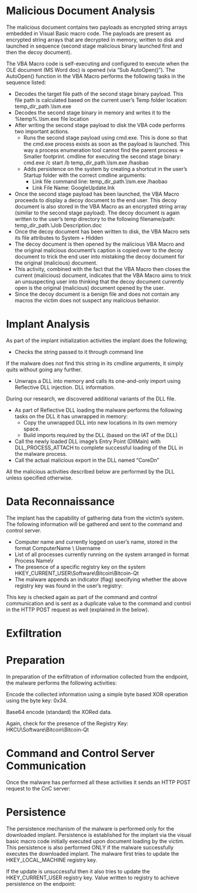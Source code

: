 # Malicious Document Analysis

The malicious document contains two payloads as encrypted string arrays embedded in Visual Basic macro code. The payloads are present as encrypted string arrays that are decrypted in memory, written to disk and launched in sequence (second stage malicious binary launched first and then the decoy document).

The VBA Macro code is self-executing and configured to execute when the OLE document (MS Word doc) is opened (via “Sub AutoOpen()”). The AutoOpen() function in the VBA Macro performs the following tasks in the sequence listed:
- Decodes the target file path of the second stage binary payload. This file path is calculated based on the current user’s Temp folder location: temp_dir_path.\lsm.exe
- Decodes the second stage binary in memory and writes it to the %temp%\.\lsm.exe file location
- After writing the second stage payload to disk the VBA code performs two important actions. 
  - Runs the second stage payload using cmd.exe. This is done so that the cmd.exe process exists as soon as the payload is launched. This way a process enumeration tool cannot find the parent process => Smaller footprint. cmdline for executing the second stage binary: cmd.exe /c start /b temp_dir_path.\lsm.exe /haobao
  - Adds persistence on the system by creating a shortcut in the user’s Startup folder with the correct cmdline arguments:
    - Link file command line: temp_dir_path.\lsm.exe /haobao
    - Link File Name: GoogleUpdate.lnk
- Once the second stage payload has been launched, the VBA Macro proceeds to display a decoy document to the end user. This decoy document is also stored in the VBA Macro as an encrypted string array (similar to the second stage payload). The decoy document is again written to the user’s temp directory to the following filename/path: temp_dir_path.\Job Description.doc
- Once the decoy document has been written to disk, the VBA Macro sets its file attributes to System + Hidden
- The decoy document is then opened by the malicious VBA Macro and the original malicious document’s caption is copied over to the decoy document to trick the end user into mistaking the decoy document for the original (malicious) document.
- This activity, combined with the fact that the VBA Macro then closes the current (malicious) document, indicates that the VBA Macro aims to trick an unsuspecting user into thinking that the decoy document currently open is the original (malicious) document opened by the user.
- Since the decoy document is a benign file and does not contain any macros the victim does not suspect any malicious behavior.

# Implant Analysis

As part of the implant initialization activities the implant does the following;
- Checks the string passed to it through command line 

If the malware does not find this string in its cmdline arguments, it simply quits without going any further.
- Unwraps a DLL into memory and calls its one-and-only import using Reflective DLL injection. DLL information.

During our research, we discovered additional variants of the DLL file.
- As part of Reflective DLL loading the malware performs the following tasks on the DLL it has unwrapped in memory: 
  - Copy the unwrapped DLL into new locations in its own memory space. 
  - Build imports required by the DLL (based on the IAT of the DLL)
- Call the newly loaded DLL image’s Entry Point (DllMain) with DLL_PROCESS_ATTACH to complete successful loading of the DLL in the malware process.
- Call the actual malicious export in the DLL named “CoreDn”

All the malicious activities described below are performed by the DLL unless specified otherwise.

# Data Reconnaissance

The implant has the capability of gathering data from the victim’s system. The following information will be gathered and sent to the command and control server.
- Computer name and currently logged on user’s name, stored in the format ComputerName \ Username
- List of all processes currently running on the system arranged in format Process Name\r
- The presence of a specific registry key on the system HKEY_CURRENT_USER\Software\Bitcoin\Bitcoin-Qt
- The malware appends an indicator (flag) specifying whether the above registry key was found in the user’s registry:

This key is checked again as part of the command and control communication and is sent as a duplicate value to the command and control in the HTTP POST request as well (explained in the below).

# Exfiltration

# Preparation

In preparation of the exfiltration of information collected from the endpoint, the malware performs the following activities:

Encode the collected information using a simple byte based XOR operation using the byte key: 0x34.

Base64 encode (standard) the XORed data.

Again, check for the presence of the Registry Key: HKCU\Software\Bitcoin\Bitcoin-Qt

# Command and Control Server Communication

Once the malware has performed all these activities it sends an HTTP POST request to the CnC server:

# Persistence

The persistence mechanism of the malware is performed only for the downloaded implant. Persistence is established for the implant via the visual basic macro code initially executed upon document loading by the victim. This persistence is also performed ONLY if the malware successfully executes the downloaded implant. The malware first tries to update the HKEY_LOCAL_MACHINE registry key.

If the update is unsuccessful then it also tries to update the HKEY_CURRENT_USER registry key. Value written to registry to achieve persistence on the endpoint:




